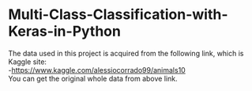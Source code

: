 # Multi-Class-Classification-with-Keras-in-Python

The data used in this project is acquired from the following link, which is Kaggle site: <br />
-<a target="_blank">https://www.kaggle.com/alessiocorrado99/animals10 </a><br />
You can get the original whole data from above link.
